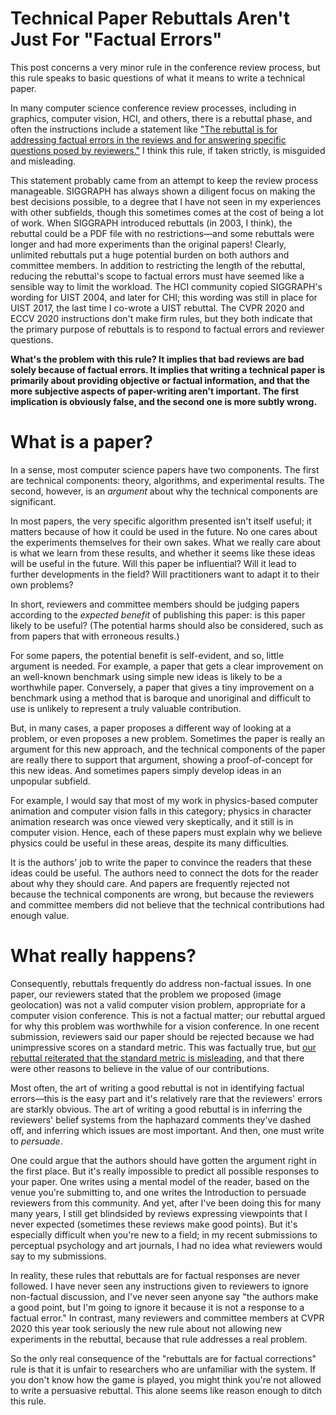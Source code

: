 Technical Paper Rebuttals Aren't Just For "Factual Errors"
====================

This post concerns a very minor rule in the conference review process, but this rule speaks to basic questions of what it means to write a technical paper.

In many computer science conference review processes, including in graphics, computer vision, HCI, and others, there is a rebuttal phase, and often the instructions include a statement like ["The rebuttal is for addressing factual errors in the reviews and for answering specific questions posed by reviewers."](https://sa2020.siggraph.org/en/submissions/technical-papers) I think this rule, if taken strictly, is misguided and misleading. 

This statement probably came from an attempt to keep the review process manageable. SIGGRAPH has always shown a diligent focus on making the best decisions possible, to a degree that I have not seen in my experiences with other subfields, though this sometimes comes at the cost of being a lot of work. When SIGGRAPH introduced rebuttals (in 2003, I think), the rebuttal could be a PDF file with no restrictions—and some rebuttals were longer and had more experiments than the original papers! Clearly, unlimited rebuttals put a huge potential burden on both authors and committee members. In addition to restricting the length of the rebuttal, reducing the rebuttal's scope to factual errors must have seemed like a sensible way to limit the workload.  The HCI community copied SIGGRAPH's wording for UIST 2004, and later for CHI; this wording was still in place for UIST 2017, the last time I co-wrote a UIST rebuttal. The CVPR 2020 and ECCV 2020 instructions don't make firm rules, but they both indicate that the primary purpose of rebuttals is to respond to factual errors and reviewer questions.

**What's the problem with this rule? It implies that bad reviews are bad solely because of factual errors. It implies that writing a technical paper is primarily about providing objective or factual information, and that the more subjective aspects of paper-writing aren't important. The first implication is obviously false, and the second one is more subtly wrong.**

What is a paper?
=================
In a sense, most computer science papers have two components. The first are technical components: theory, algorithms, and experimental results. The second, however, is an _argument_ about why the technical components are significant. 

In most papers, the very specific algorithm presented isn't itself useful; it matters because of how it could be used in the future. No one cares about the experiments themselves for their own sakes. What we really care about is what we learn from these results, and whether it seems like these ideas will be useful in the future. Will this paper be influential? Will it lead to further developments in the field? Will practitioners want to adapt it to their own problems?

In short, reviewers and committee members should be judging papers according to the _expected benefit_ of publishing this paper: is this paper likely to be useful? (The potential harms should also be considered, such as from papers that with erroneous results.)

For some papers, the potential benefit is self-evident, and so, little argument is needed. For example, a paper that gets a clear improvement on an well-known benchmark using simple new ideas is likely to be a worthwhile paper. Conversely, a paper that gives a tiny improvement on a benchmark using a method that is baroque and unoriginal and difficult to use is unlikely to represent a truly valuable contribution.

But, in many cases, a paper proposes a different way of looking at a problem, or even proposes a new problem.  Sometimes the paper is really an argument for this new approach, and the technical components of the paper are really there to support that argument, showing a proof-of-concept for this new ideas. And sometimes papers simply develop ideas in an unpopular subfield. 

For example, I would say that most of my work in physics-based computer animation and computer vision falls in this category; physics in character animation research was once viewed very skeptically, and it still is in computer vision. Hence, each of these papers must explain why we believe physics could be useful in these areas, despite its many difficulties.

It is the authors' job to write the paper to convince the readers that these ideas could be useful. The authors need to connect the dots for the reader about why they should care. And papers are frequently rejected not because the technical components are wrong, but because the reviewers and committee members did not believe that the technical contributions had enough value.

What really happens?
===================

Consequently, rebuttals frequently do address non-factual issues. In one paper, our reviewers stated that the problem we proposed (image geolocation) was not a valid computer vision problem, appropriate for a computer vision conference. This is not a factual matter; our rebuttal argued for why this problem was worthwhile for a vision conference.  In one recent submission, reviewers said our paper should be rejected because we had unimpressive scores on a standard metric. This was factually true, but [our rebuttal reiterated that the standard metric is misleading](/2020/10/21/quantitative-evaluation.html), and that there were other reasons to believe in the value of our contributions.

Most often, the art of writing a good rebuttal is not in identifying factual errors—this is the easy part and it's relatively rare that the reviewers' errors are starkly obvious. The art of writing a good rebuttal is in inferring the reviewers' belief systems from the haphazard comments they've dashed off, and inferring which issues are most important. And then, one must write to _persuade_.

One could argue that the authors should have gotten the argument right in the first place. But it's really impossible to predict all possible responses to your paper. One writes using 
a mental model of the reader, based on the venue you're submitting to, and one writes the Introduction to persuade reviewers from this community. And yet, after I've been doing this for many many years, I still get blindsided by reviews expressing viewpoints that I never expected (sometimes these reviews make good points). But it's especially difficult when you're new to a field; in my recent submissions to perceptual psychology and art journals, I had no idea what reviewers would say to my submissions.

In reality, these rules that rebuttals are for factual responses are never followed. I have never seen any instructions given to reviewers to ignore non-factual discussion, and I've never seen anyone say "the authors make a good point, but I'm going to ignore it because it is not a response to a factual error." In contrast, many reviewers and committee members at CVPR 2020 this year took seriously the new rule about not allowing new experiments in the rebuttal, because that rule addresses a real problem.

So the only real consequence of the "rebuttals are for factual corrections" rule is that it is unfair to researchers who are unfamiliar with the system. If you don't know how the game is played, you might think you're not allowed to write a persuasive rebuttal. This alone seems like reason enough to ditch this rule.
